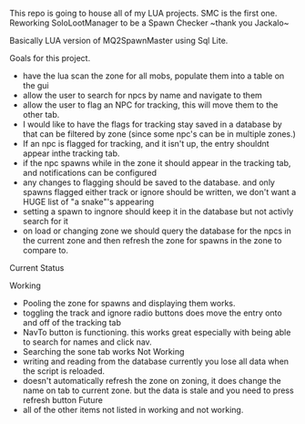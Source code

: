 This repo is going to house all of my LUA projects. 
SMC is the first one.
 Reworking SoloLootManager to be a Spawn Checker ~thank you Jackalo~

 Basically LUA version of MQ2SpawnMaster using Sql Lite.
 
Goals for this project. 
  * have the lua scan the zone for all mobs, populate them into a table on the gui 
  * allow the user to search for npcs by name and navigate to them 
  * allow the user to flag an NPC for tracking, this will move them to the other tab. 
  * I would like to have the flags for tracking stay saved in a database by that can be filtered by zone (since some npc's can be in multiple zones.)
  * If an npc is flagged for tracking, and it isn't up, the entry shouldnt appear inthe tracking tab. 
  * if the npc spawns while in the zone it should appear in the tracking tab, and notifications can be configured 
  * any changes to flagging should be saved to the database. and only spawns flagged either track or ignore should be written, we don't want a HUGE list of "a snake"'s appearing
  * setting a spawn to ingnore should keep it in the database but not activly search for it
  * on load or changing zone we should query the database for the npcs in the current zone and then refresh the zone for spawns in the zone to compare to.

Current Status
 
 Working
   * Pooling the zone for spawns and displaying them works. 
   * toggling the track and ignore radio buttons does move the entry onto and off of the tracking tab
   * NavTo button is functioning. this works great especially with being able to search for names and click nav.
   * Searching the sone tab works 
 Not Working
   * writing and reading from the database  currently you lose all data when the script is reloaded. 
   * doesn't automatically refresh the zone on zoning, it does change the name on tab to current zone. but the data is stale and you need to press refresh button
 Future 
   * all of the other items not listed in working and not working.

